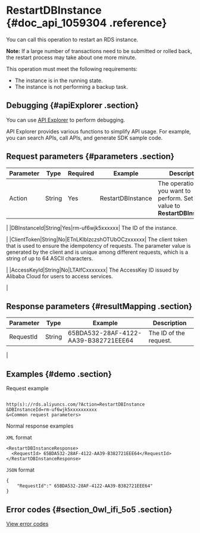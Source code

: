 # RestartDBInstance {#doc_api_1059304 .reference}

You can call this operation to restart an RDS instance.

**Note:** If a large number of transactions need to be submitted or rolled back, the restart process may take about one more minute.

This operation must meet the following requirements:

-   The instance is in the running state.
-   The instance is not performing a backup task.

## Debugging {#apiExplorer .section}

You can use [API Explorer](https://api.aliyun.com/#product=Rds&api=RestartDBInstance) to perform debugging.

API Explorer provides various functions to simplify API usage. For example, you can search APIs, call APIs, and generate SDK sample code.

## Request parameters {#parameters .section}

|Parameter|Type|Required|Example|Description|
|---------|----|--------|-------|-----------|
|Action|String|Yes|RestartDBInstance| The operation that you want to perform. Set the value to **RestartDBInstance**.

 |
|DBInstanceId|String|Yes|rm-uf6wjk5xxxxxx| The ID of the instance.

 |
|ClientToken|String|No|ETnLKlblzczshOTUbOCzxxxxxx| The client token that is used to ensure the idempotency of requests. The parameter value is generated by the client and is unique among different requests, which is a string of up to 64 ASCII characters.

 |
|AccessKeyId|String|No|LTAIfCxxxxxxx| The AccessKey ID issued by Alibaba Cloud for users to access services.

 |

## Response parameters {#resultMapping .section}

|Parameter|Type|Example|Description|
|---------|----|-------|-----------|
|RequestId|String|65BDA532-28AF-4122-AA39-B382721EEE64| The ID of the request.

 |

## Examples {#demo .section}

Request example

``` {#request_demo}

http(s)://rds.aliyuncs.com/?Action=RestartDBInstance
&DBInstanceId=rm-uf6wjk5xxxxxxxxxx
&<Common request parameters>
```

Normal response examples

`XML` format

``` {#xml_return_success_demo}
<RestartDBInstanceResponse>
  <RequestId> 65BDA532-28AF-4122-AA39-B382721EEE64</RequestId> 
</RestartDBInstanceResponse>
```

`JSON` format

``` {#json_return_success_demo}
{
	"RequestId":" 65BDA532-28AF-4122-AA39-B382721EEE64"
}
```

## Error codes {#section_0wl_ifi_5o5 .section}

[View error codes](https://error-center.alibabacloud.com/status/product/Rds)

